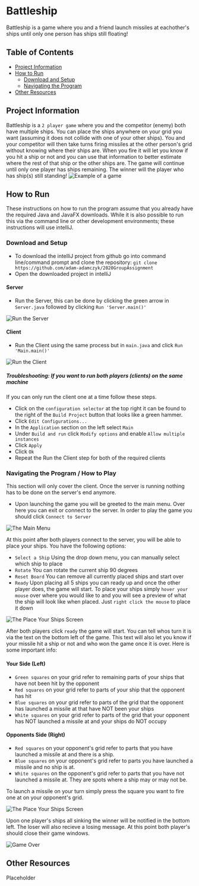 # Battleship
Battleship is a game where you and a friend launch missiles at eachother's ships until only one person has ships still floating!
## Table of Contents
- [Project Information](#project-information)
- [How to Run](#how-to-run)
	- [Download and Setup](#download-and-setup)
	- [Navigating the Program](#navigating-the-program)
- [Other Resources](#other-resources)
## Project Information
Battleship is a `2 player game` where you and the competitor (enemy) both have multiple ships. You can place the ships anywhere on your grid you want (assuming it does not collide with one of your other ships). You and your competitor will then take turns firing missiles at the other person's grid without knowing where their ships are. When you fire it will let you know if you hit a ship or not and you can use that information to better estimate where the rest of that ship or the other ships are. The game will continue until only one player has ships remaining. The winner will the player who has ship(s) still standing!
![Example of a game](ImageResources/ongoingGame.PNG)
## How to Run
These instructions on how to run the program assume that you already have the required Java and JavaFX downloads. While it is also possible to run this via the command line or other development environments; these instructions will use intelliJ.
### Download and Setup
* To download the intelliJ project from github go into command line/command prompt and clone the repository: `git clone https://github.com/adam-adamczyk/2020GroupAssignment`
* Open the downloaded project in intelliJ
#### Server
* Run the Server, this can be done by clicking the green arrow in `Server.java` followed by clicking `Run 'Server.main()'`
 
![Run the Server](ImageResources/runservermain.PNG)
#### Client
* Run the Client using the same process but in `main.java` and click `Run 'Main.main()'`

![Run the Client](ImageResources/runmain.PNG)

##### Troubleshooting: If you want to run both players (clients) on the same machine
If you can only run the client one at a time follow these steps.
* Click on the `configuration selector` at the top right it can be found to the right of the `Build Project` button that looks like a green hammer.
* Click `Edit Configurations...`
* In the `Application` section on the left select `Main`
* Under `Build and run` click `Modify options` and enable `Allow multiple instances`
* Click `Apply`
* Click `Ok`
* Repeat the Run the Client step for both of the required clients



### Navigating the Program / How to Play
This section will only cover the client. Once the server is running nothing has to be done on the server's end anymore.
* Upon launching the game you will be greeted to the main menu. Over here you can exit or connect to the server. In order to play the game you should click `Connect to Server`

![The Main Menu](ImageResources/launchmenu.PNG)

At this point after both players connect to the server, you will be able to place your ships. You have the following options:
* `Select a Ship` Using the drop down menu, you can manually select which ship to place
* `Rotate` You can rotate the current ship 90 degrees
* `Reset Board` You can remove all currently placed ships and start over
* `Ready` Upon placing all 5 ships you can ready up and once the other player does, the game will start.
To place your ships simply `hover your mouse` over where you would like to and you will see a preview of what the ship will look like when placed. Just `right click the mouse` to place it down

![The Place Your Ships Screen](ImageResources/placingships.PNG)

After both players click `ready` the game will start. You can tell whos turn it is via the text on the bottom left of the game. This text will also let you know if your missile hit a ship or not and who won the game once it is over.
Here is some important info:

#### Your Side (Left)
* `Green squares` on your grid refer to remaining parts of your ships that have not been hit by the opponent
* `Red squares` on your grid refer to parts of your ship that the opponent has hit
* `Blue squares` on your grid refer to parts of the grid that the opponent has launched a missile at that have NOT been your ships
* `White squares` on your grid refer to parts of the grid that your opponent has NOT launched a missile at and your ships do NOT occupy
#### Opponents Side (Right)
* `Red squares` on your opponent's grid refer to parts that you have launched a missile at and there is a ship.
* `Blue squares` on your opponent's grid refer to parts you have launched a missile and no ship is at.
* `White squares` on the opponent's grid refer to parts that you have not launched a missile at. They are spots where a ship may or may not be.

To launch a missile on your turn simply press the square you want to fire one at on your opponent's grid.

![The Place Your Ships Screen](ImageResources/ongoingGame.PNG)

Upon one player's ships all sinking the winner will be notified in the bottom left. The loser will also recieve a losing message. At this point both player's should close their game windows.

![Game Over](ImageResources/winningScreen.PNG)

## Other Resources
Placeholder
